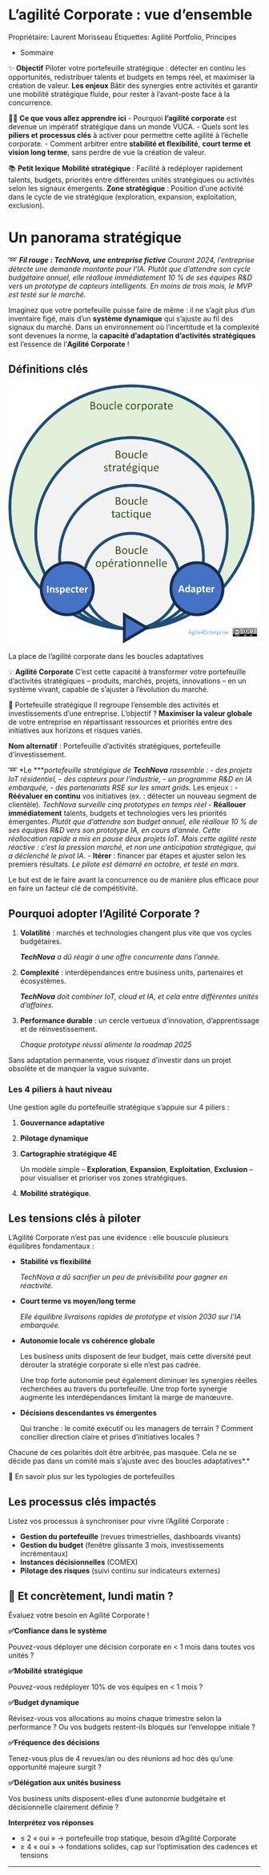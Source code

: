 # L’agilité Corporate : vue d’ensemble

Propriétaire: Laurent Morisseau
Étiquettes: Agilité Portfolio, Principes

- Sommaire

✨ **Objectif** Piloter votre portefeuille stratégique : détecter en continu les opportunités, redistribuer talents et budgets en temps réel, et maximiser la création de valeur. **Les enjeux** Bâtir des synergies entre activités et garantir une mobilité stratégique fluide, pour rester à l’avant-poste face à la concurrence.

🧑‍🎓 **Ce que vous allez apprendre ici** - Pourquoi **l’agilité corporate** est devenue un impératif stratégique dans un monde VUCA. - Quels sont les **piliers et processus clés** à activer pour permettre cette agilité à l’échelle corporate. - Comment arbitrer entre **stabilité et flexibilité**, **court terme et vision long terme**, sans perdre de vue la création de valeur.

📚 **Petit lexique** **Mobilité stratégique** : Facilité à redéployer rapidement talents, budgets, priorités entre différentes unités stratégiques ou activités selon les signaux émergents. **Zone stratégique** : Position d’une activité dans le cycle de vie stratégique (exploration, expansion, exploitation, exclusion).

# Un panorama stratégique

➿ ***Fil rouge : TechNova, une entreprise fictive*** *Courant 2024, l’entreprise détecte une demande montante pour l’IA. Plutôt que d’attendre son cycle budgétaire annuel, elle réalloue immédiatement 10 % de ses équipes R&D vers un prototype de capteurs intelligents. En moins de trois mois, le MVP est testé sur le marché.*

Imaginez que votre portefeuille puisse faire de même : il ne s’agit plus d’un inventaire figé, mais d’un **système dynamique** qui s’ajuste au fil des signaux du marché. Dans un environnement où l’incertitude et la complexité sont devenues la norme, la **capacité d’adaptation d’activités stratégiques** est l’essence de l’**Agilité Corporate** !

## Définitions clés

![La place de l’agilité corporate dans les boucles adaptatives](image.png)

La place de l’agilité corporate dans les boucles adaptatives

💡 **Agilité Corporate** C’est cette capacité à transformer votre portefeuille d’activités stratégiques – produits, marchés, projets, innovations – en un système vivant, capable de s’ajuster à l’évolution du marché.

🔎 Portefeuille stratégique Il regroupe l’ensemble des activités et investissements d’une entreprise. L’objectif ? **Maximiser la valeur globale** de votre entreprise en répartissant ressources et priorités entre des initiatives aux horizons et risques variés.

**Nom alternatif** : Portefeuille d’activités stratégiques, portefeuille d’investissement.

➿ *Le ****portefeuille stratégique de **TechNova** rassemble :* - *des projets IoT résidentiel,* - *des capteurs pour l’industrie,* - *un programme R&D en IA embarquée,* - *des partenariats RSE sur les smart grids.* Les enjeux : - **Réévaluer en continu** vos initiatives (ex. : détecter un nouveau segment de clientèle). *TechNova surveille cinq prototypes en temps réel* - **Réallouer immédiatement** talents, budgets et technologies vers les priorités émergentes. *Plutôt que d’attendre son budget annuel, elle réalloue 10 % de ses équipes R&D vers son prototype IA, en cours d’année. Cette réallocation rapide a mis en pause deux projets IoT.* *Mais cette agilité reste réactive : c’est la pression marché, et non une anticipation stratégique, qui a déclenché le pivot IA.* - **Itérer** : financer par étapes et ajuster selon les premiers résultats. *Le pilote est démarré en octobre, et testé en mars.*

Le but est de le faire avant la concurrence ou de manière plus efficace pour en faire un facteur clé de compétitivité.

## Pourquoi adopter l’Agilité Corporate ?

1. **Volatilité** : marchés et technologies changent plus vite que vos cycles budgétaires.
    
    ***TechNova** a dû réagir à une offre concurrente dans l’année.*
    
2. **Complexité** : interdépendances entre business units, partenaires et écosystèmes.
    
     ***TechNova** doit combiner IoT, cloud et IA, et cela entre différentes unités d’affaires.*
    
3. **Performance durable** : un cercle vertueux d’innovation, d’apprentissage et de réinvestissement.
    
    *Chaque prototype réussi alimente la roadmap 2025*
    

Sans adaptation permanente, vous risquez d’investir dans un projet obsolète et de manquer la vague suivante.

### Les 4 piliers à haut niveau

Une gestion agile du portefeuille stratégique s’appuie sur 4 piliers :

1. **Gouvernance adaptative**
2. **Pilotage dynamique**
3. **Cartographie stratégique 4E**
    
    Un modèle simple – **Exploration**, **Expansion**, **Exploitation**, **Exclusion** – pour visualiser et prioriser vos zones stratégiques.
    
4. **Mobilité stratégique**.

## Les tensions clés à piloter

L’Agilité Corporate n’est pas une évidence : elle bouscule plusieurs équilibres fondamentaux :

- **Stabilité vs flexibilité**
    
    *TechNova a dû sacrifier un peu de prévisibilité pour gagner en réactivité.*
    
- **Court terme vs moyen/long terme**
    
    *Elle équilibre livraisons rapides de prototype et vision 2030 sur l’IA embarquée.*
    
- **Autonomie locale vs cohérence globale**
    
    Les business units disposent de leur budget, mais cette diversité peut dérouter la stratégie corporate si elle n’est pas cadrée.
    
    Une trop forte autonomie peut également diminuer les synergies réelles recherchées au travers du portefeuille. Une trop forte synergie augmente les interdépendances limitant la marge de manœuvre.
    
- **Décisions descendantes vs émergentes**
    
    Qui tranche : le comité exécutif ou les managers de terrain ? Comment concilier direction claire et prises d’initiatives locales ?
    

Chacune de ces polarités doit être arbitrée, pas masquée. Cela ne se décide pas dans un comité mais s’ajuste avec des boucles adaptatives*.*

🔎 En savoir plus sur les typologies de portefeuilles

## Les processus clés impactés

Listez vos processus à synchroniser pour vivre l’Agilité Corporate :

- **Gestion du portefeuille** (revues trimestrielles, dashboards vivants)
- **Gestion du budget** (fenêtre glissante 3 mois, investissements incrémentaux)
- **Instances décisionnelles** (COMEX)
- **Pilotage des risques** (suivi continu sur indicateurs externes)

## 👣 Et concrètement, lundi matin ?

Évaluez votre besoin en Agilité Corporate !

**✅Confiance dans le système**

Pouvez-vous déployer une décision corporate en < 1 mois dans toutes vos unités ?

**✅Mobilité stratégique**

Pouvez-vous redéployer 10% de vos équipes en < 1 mois ?

**✅Budget dynamique**

Révisez-vous vos allocations au moins chaque trimestre selon la performance ? Ou vos budgets restent-ils bloqués sur l’enveloppe initiale ?

**✅Fréquence des décisions**

Tenez-vous plus de 4 revues/an ou des réunions ad hoc dès qu’une opportunité majeure surgit ?

**✅Délégation aux unités business**

Vos business units disposent-elles d’une autonomie budgétaire et décisionnelle clairement définie ?

**Interprétez vos réponses**

- ≤ 2 « oui » → portefeuille trop statique, besoin d’Agilité Corporate
- ≥ 4 « oui » → fondations solides, cap sur l’optimisation des cadences et tensions

---

#